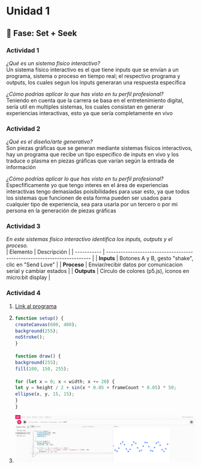 # Unidad 1

## 🔎 Fase: Set + Seek

### Actividad 1  
*¿Qué es un sistema físico interactivo?*  
Un sistema físico interactivo es el que tiene inputs que se envían a un programa, sistema o proceso en tiempo real; el respectivo programa y outputs, los cuales segun los inputs generaran una respuesta específica  

*¿Cómo podrías aplicar lo que has visto en tu perfil profesional?*  
Teniendo en cuenta que la carrera se basa en el entretenimiento digital, sería util en multiples sistemas, los cuales consistan en generar experiencias interactivas, esto ya que sería completamente en vivo  


### Actividad 2  

*¿Qué es el diseño/arte generativo?*  
Son piezas gráficas que se generan mediante sistemas físicos interactivos, hay un programa que recibe un tipo específico de inputs en vivo y los traduce o plasma en piezas gráficas que varían según la entrada de información

*¿Cómo podrías aplicar lo que has visto en tu perfil profesional?*  
Especfíficamente yo que tengo interes en el área de experiencias interactivas tengo demasiadas poisibilidades para usar esto, ya que todos los sistemas que funcionen de esta forma pueden ser usados para cualquier tipo de experiencia, sea para usarla por un tercero o por mi persona en la generación de piezas gráficas

### Actividad 3  
*En este sistemas físico interactivo identifica los inputs, outputs y el proceso.*  
| Elemento    | Descripción                                                             |
| ----------- | ----------------------------------------------------------------------- |
| **Inputs**  | Botones A y B, gesto "shake", clic en "Send Love"                       |
| **Proceso** | Enviar/recibir datos por comunicacion serial y cambiar estados          |
| **Outputs** | Círculo de colores (p5.js), íconos en micro\:bit display                |


### Actividad 4  
1) [Link al programa](https://editor.p5js.org/n4ndeZzz/sketches/SF-1L0ZGs)
2) 
     ```javascript  
     function setup() {
     createCanvas(600, 400);
     background(255);
     noStroke();
   }

   function draw() {
     background(255);
     fill(100, 150, 255);

     for (let x = 0; x < width; x += 20) {
    let y = height / 2 + sin(x * 0.05 + frameCount * 0.05) * 50;
    ellipse(x, y, 15, 15);
     }
   }
     ```
3) ![Captura del resultado](unidad-1/captura.png)
